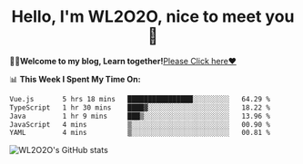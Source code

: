 <h1 align = "center">Hello, I'm WL2O2O, nice to meet you 👋</h1>

🧑‍💻**Welcome to my blog, Learn together!**[Please Click here❤️](https://wl2o2o.github.io)

📊 **This Week I Spent My Time On:**
<!--START_SECTION:waka-->

```txt
Vue.js       5 hrs 18 mins   ████████████████░░░░░░░░░   64.29 %
TypeScript   1 hr 30 mins    ████▓░░░░░░░░░░░░░░░░░░░░   18.22 %
Java         1 hr 9 mins     ███▒░░░░░░░░░░░░░░░░░░░░░   13.96 %
JavaScript   4 mins          ▒░░░░░░░░░░░░░░░░░░░░░░░░   00.90 %
YAML         4 mins          ▒░░░░░░░░░░░░░░░░░░░░░░░░   00.81 %
```

<!--END_SECTION:waka-->

![WL2O2O's GitHub stats](https://github-readme-stats.vercel.app/api?username=wl2o2o&show_icons=true)


<!--
**WL2O2O/WL2O2O** is a ✨ _special_ ✨ repository because its `README.md` (this file) appears on your GitHub profile.

Here are some ideas to get you started:

- 🔭 I’m currently working on ...
- 🌱 I’m currently learning ...
- 👯 I’m looking to collaborate on ...
- 🤔 I’m looking for help with ...
- 💬 Ask me about ...
- 📫 How to reach me: ...
- 😄 Pronouns: ...
- ⚡ Fun fact: ...
-->
